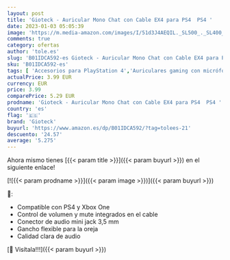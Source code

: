 ```yaml
---
layout: post
title: 'Gioteck - Auricular Mono Chat con Cable EX4 para PS4  PS4 '
date: 2023-01-03 05:05:39
image: 'https://m.media-amazon.com/images/I/51d3J4AEQIL._SL500_._SL400_.jpg'
comments: true
category: ofertas
author: 'tole.es'
slug: 'B01IDCA592-es Gioteck - Auricular Mono Chat con Cable EX4 para PS4 PS4'
sku: 'B01IDCA592-es'
tags: [ 'Accesorios para PlayStation 4','Auriculares gaming con micrófono para PlayStation 4','Hardware y juegos para PlayStation 4','Videojuegos','gioteck','ps4','🇪🇸', ]
actualPrice: 3.99 EUR
currency: EUR
price: 3.99
comparePrice: 5.29 EUR
prodname: 'Gioteck - Auricular Mono Chat con Cable EX4 para PS4  PS4 '
country: 'es'
flag: '🇪🇸'
brand: 'Gioteck'
buyurl: 'https://www.amazon.es/dp/B01IDCA592/?tag=tolees-21'
descuento: '24.57'
average: '5.275'
---
```


Ahora mismo tienes [{{< param title >}}]({{< param buyurl >}}) en el siguiente enlace!

[![{{< param prodname >}}]({{< param image >}})]({{< param buyurl >}})

🔎:

- Compatible con PS4 y Xbox One
- Control de volumen y mute integrados en el cable
- Conector de audio mini jack 3,5 mm
- Gancho flexible para la oreja
- Calidad clara de audio

[🛒 Visítala!!!]({{< param buyurl >}})
